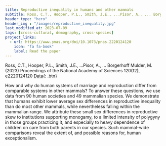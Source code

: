 ```yaml
---
title: Reproductive inequality in humans and other mammals
subtitle: Ross, C.T., Hooper, P.L., Smith, J.E., ...Pisor, A., ... Borgerhoff Mulder, M. (2023) Proceedings of the National Academy of Sciences 120(12), e2220124120
header_type: "hero"
header_img : "/images/reproductive_inequality.jpg"
last_modified_at: 2023-07-09
tags: [cross-cultural, demography, cross-species]
project_links:
  - url: https://www.pnas.org/doi/10.1073/pnas.2220124120
    icon: "fa fa-book"
    label: Read the paper
---
```

Ross, C.T., Hooper, P.L., Smith, J.E., ...Pisor, A., ... Borgerhoff Mulder, M. (2023) Proceedings of the National Academy of Sciences 120(12), e2220124120
[Data](https://www.pnas.org/doi/suppl/10.1073/pnas.2220124120/suppl_file/pnas.2220124120.sapp.pdf){: .btn}

How and why do human systems of marriage and reproduction differ from comparable systems in other mammals? To answer these questions, we use data from 90 human societies and 49 mammalian species. We demonstrate that humans exhibit lower average sex differences in reproductive inequality than do most other mammals, while nevertheless falling within the mammalian range. We attribute these small sex differences in reproductive skew to institutions supporting monogamy, to a limited intensity of polygyny in those groups practicing it, and especially to heavy dependence of children on care from both parents in our species. Such mammal-wide comparisons reveal the extent of, and possible reasons for, human exceptionalism.
